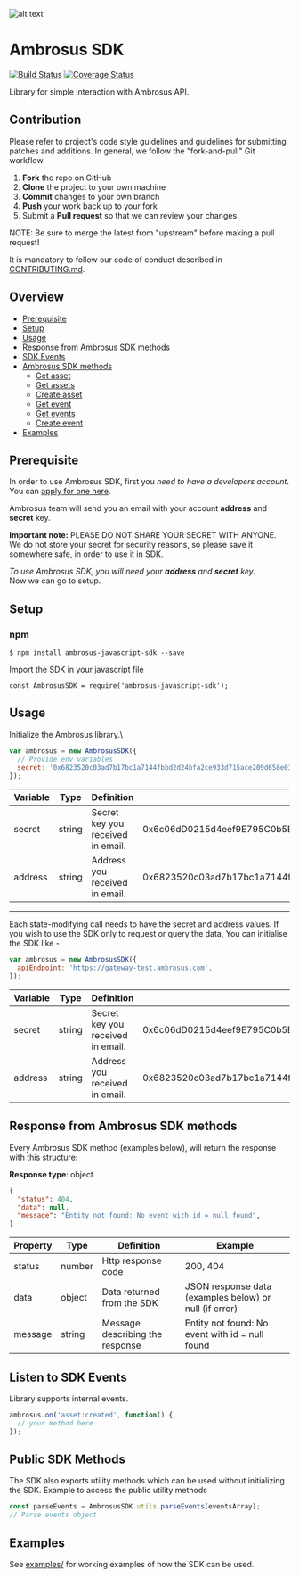 ![alt text](https://cdn-images-1.medium.com/max/1600/1*hGJHnXJuOmfjIcEofbC0Ww.png 'Ambrosus')

# Ambrosus SDK

<!-- BADGES -->

[![Build Status](https://travis-ci.com/ambrosus/sdk-javascript.svg?branch=master)](https://travis-ci.com/ambrosus/sdk-javascript) [![Coverage Status](https://img.shields.io/badge/coverage-93%25-brightgreen.svg)](https://github.com/ambrosus/sdk-javascript)

<!-- END BADGES -->

Library for simple interaction with Ambrosus API.

## Contribution

Please refer to project's code style guidelines and guidelines for submitting patches and additions. In general, we follow the "fork-and-pull" Git workflow.

 1. **Fork** the repo on GitHub
 2. **Clone** the project to your own machine
 3. **Commit** changes to your own branch
 4. **Push** your work back up to your fork
 5. Submit a **Pull request** so that we can review your changes

NOTE: Be sure to merge the latest from "upstream" before making a pull request!

It is mandatory to follow our code of conduct described in [CONTRIBUTING.md](https://github.com/ambrosus/sdk-javascript/blob/master/CONTRIBUTING.md).

## Overview

- [Prerequisite](#prerequisite)
- [Setup](#setup)
- [Usage](#usage)
- [Response from Ambrosus SDK methods](#response-from-ambrosus-sdk-methods)
- [SDK Events](#listen-to-sdk-events)
- [Ambrosus SDK methods](https://github.com/ambrosus/sdk-javascript/wiki)
  - [Get asset](https://github.com/ambrosus/sdk-javascript/wiki/Assets#get-asset)
  - [Get assets](https://github.com/ambrosus/sdk-javascript/wiki/Assets#get-assets)
  - [Create asset](https://github.com/ambrosus/sdk-javascript/wiki/Assets#create-asset)
  - [Get event](https://github.com/ambrosus/sdk-javascript/wiki/Events#get-event)
  - [Get events](https://github.com/ambrosus/sdk-javascript/wiki/Events#get-events)
  - [Create event](https://github.com/ambrosus/sdk-javascript/wiki/Events#create-event)
- [Examples](#examples)

## Prerequisite

In order to use Ambrosus SDK, first you _need to have a developers account_.\
You can [apply for one here](https://selfservice-test.ambrosus.com/create).

Ambrosus team will send you an email with your account **address** and **secret** key.

**Important note:**
PLEASE DO NOT SHARE YOUR SECRET WITH ANYONE. \
We do not store your secret for security reasons, so please save it somewhere safe, in order to use it in SDK.

_To use Ambrosus SDK, you will need your **address** and **secret** key._\
Now we can go to setup.

## Setup

### npm

```
$ npm install ambrosus-javascript-sdk --save
```

Import the SDK in your javascript file

`const AmbrosusSDK = require('ambrosus-javascript-sdk');`

## Usage

Initialize the Ambrosus library.\

```js
var ambrosus = new AmbrosusSDK({
  // Provide env variables
  secret: '0x6823520c03ad7b17bc1a7144fbbd2d24bfa2ce933d715ace209d658e03fdd388',
});
```

| Variable | Type   | Definition                        | Example                                                            |
| -------- | ------ | --------------------------------- | ------------------------------------------------------------------ |
| secret   | string | Secret key you received in email. | 0x6c06dD0215d4eef9E795C0b5BwED697a26287aFB                         |
| address  | string | Address you received in email.    | 0x6823520c03ad7b17bc1a7144fbbd2d24bfa2ce933d715ace209d658e03fdd388 |

___

Each state-modifying call needs to have the secret and address values.
If you wish to use the SDK only to request or query the data,
You can initialise the SDK like -

```js
var ambrosus = new AmbrosusSDK({
  apiEndpoint: 'https://gateway-test.ambrosus.com',
});
```

Variable | Type | Definition | Example
---------|------|------------|--------
secret   | string | Secret key you received in email. | 0x6c06dD0215d4eef9E795C0b5BwED697a26287aFB
address  | string | Address you received in email.    | 0x6823520c03ad7b17bc1a7144fbbd2d24bfa2ce933d715ace209d658e03fdd388


## Response from Ambrosus SDK methods

Every Ambrosus SDK method (examples below), will return the response with this structure:

**Response type**: object

```json
{
  "status": 404,
  "data": null,
  "message": "Entity not found: No event with id = null found",
}
```

| Property | Type   | Definition                      | Example                                                |
| -------- | ------ | ------------------------------- | ------------------------------------------------------ |
| status   | number | Http response code              | 200, 404                                               |
| data     | object | Data returned from the SDK      | JSON response data (examples below) or null (if error) |
| message  | string | Message describing the response | Entity not found: No event with id = null found        |

## Listen to SDK Events

Library supports internal events.

```javascript
ambrosus.on('asset:created', function() {
  // your method here
});
```

## Public SDK Methods

The SDK also exports utility methods which can be used without initializing the SDK.
Example to access the public utility methods

```javascript
const parseEvents = AmbrosusSDK.utils.parseEvents(eventsArray);
// Parse events object
```

## Examples

See [examples/](examples/) for working examples of how the SDK can be used.
